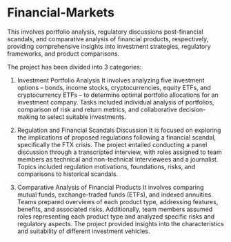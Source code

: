 # Financial-Markets
This involves portfolio analysis, regulatory discussions post-financial scandals, and comparative analysis of financial products, respectively, providing comprehensive insights into investment strategies, regulatory frameworks, and product comparisons.

The project has been divided into 3 categories:
1. Investment Portfolio Analysis
   It involves analyzing five investment options – bonds, income stocks, cryptocurrencies, equity ETFs, and cryptocurrency ETFs – to determine optimal portfolio allocations for an investment company. Tasks included individual analysis of portfolios, comparison of risk and return metrics, and collaborative decision-making to select suitable investments.

3. Regulation and Financial Scandals Discussion
   It is focused on exploring the implications of proposed regulations following a financial scandal, specifically the FTX crisis. The project entailed conducting a panel discussion through a transcripted interview, with roles assigned to team members as technical and non-technical interviewees and a journalist. Topics included regulation motivations, foundations, risks, and comparisons to historical scandals.

5. Comparative Analysis of Financial Products
   It involves comparing mutual funds, exchange-traded funds (ETFs), and indexed annuities. Teams prepared overviews of each product type, addressing features, benefits, and associated risks. Additionally, team members assumed roles representing each product type and analyzed specific risks and regulatory aspects. The project provided insights into the characteristics and suitability of different investment vehicles.
